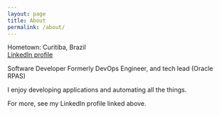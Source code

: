 ```yaml
---
layout: page
title: About
permalink: /about/
---
```


Hometown: Curitiba, Brazil  
[LinkedIn profile](https://linkedin.com/in/stroparo)  

Software Developer
Formerly DevOps Engineer, and tech lead (Oracle RPAS)

I enjoy developing applications and automating all the things.

For more, see my LinkedIn profile linked above.
